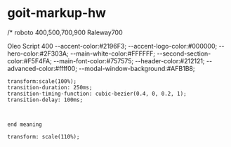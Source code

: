 # goit-markup-hw
/* roboto 400,500,700,900
Raleway700 

Oleo Script 400
--accent-color:#2196F3;
    --accent-logo-color:#000000;
    --hero-color:#2F303A;
    --main-white-color:#FFFFFF;
    --second-section-color:#F5F4FA;
    --main-font-color:#757575;
    --header-color:#212121;
    --advanced-color:#ffff00;
    --modal-window-background:#AFB1B8;

    transform:scale(100%);
    transition-duration: 250ms;
    transition-timing-function: cubic-bezier(0.4, 0, 0.2, 1);
    transition-delay: 100ms;



    end meaning

    transform: scale(110%);